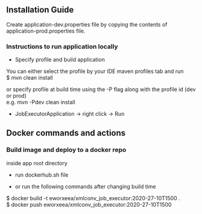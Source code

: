 ## Installation Guide
Create application-dev.properties file by copying the contents of application-prod.properties file. 

### Instructions to run application locally
- Specify profile and build application <br>

You can either select the profile by your IDE maven profiles tab and run <br>
$ mvn clean install

or specify profile at build time using the -P flag along with the profile id (dev or prod) <br>
e.g. mvn -Pdev clean install 

- JobExecutorApplication -> right click -> Run

## Docker commands and actions
### Build image and deploy to a docker repo 
inside app root directory 

- run dockerhub.sh file

- or run the following commands after changing build time

$ docker build -t eworxeea/xmlconv_job_executor:2020-27-10T1500 .  <br>
$ docker push eworxeea/xmlconv_job_executor:2020-27-10T1500   

